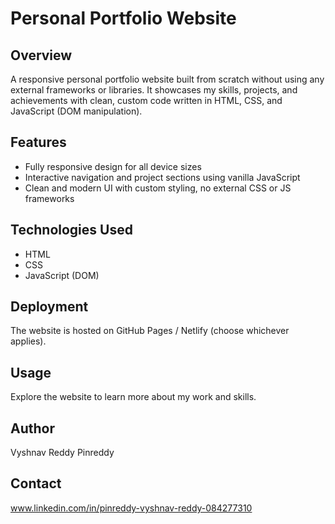 # Personal Portfolio Website

## Overview
A responsive personal portfolio website built from scratch without using any external frameworks or libraries. It showcases my skills, projects, and achievements with clean, custom code written in HTML, CSS, and JavaScript (DOM manipulation).

## Features
- Fully responsive design for all device sizes
- Interactive navigation and project sections using vanilla JavaScript
- Clean and modern UI with custom styling, no external CSS or JS frameworks

## Technologies Used
- HTML
- CSS
- JavaScript (DOM)

## Deployment
The website is hosted on GitHub Pages / Netlify (choose whichever applies).

## Usage
Explore the website to learn more about my work and skills.

## Author
Vyshnav Reddy Pinreddy

## Contact
www.linkedin.com/in/pinreddy-vyshnav-reddy-084277310
